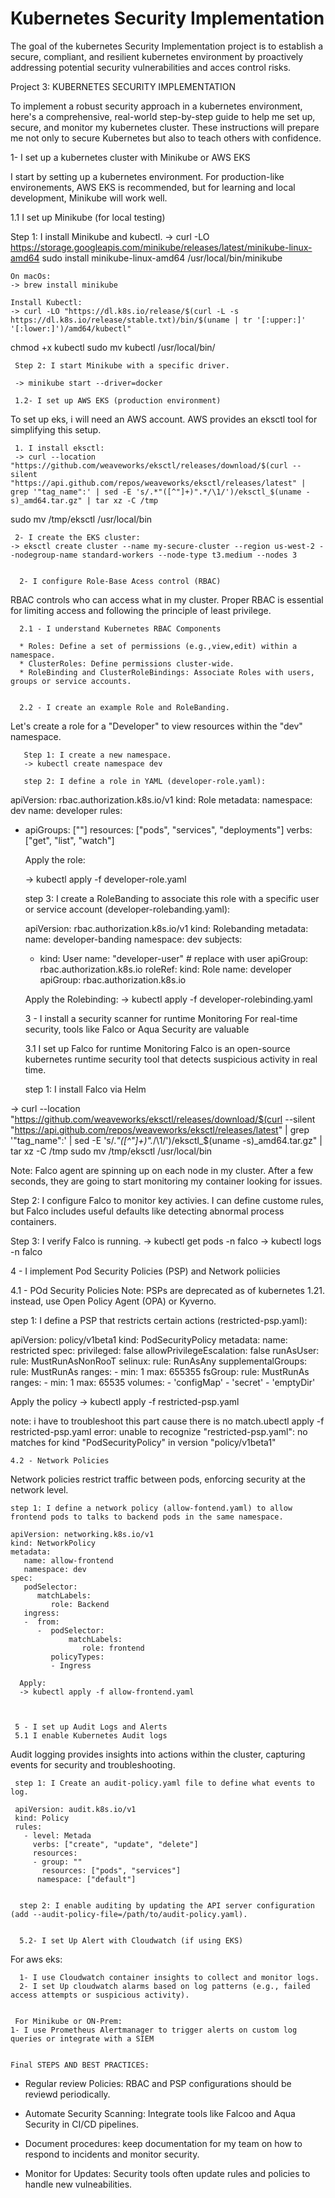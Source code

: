# Kubernetes Security Implementation
The goal of the kubernetes Security Implementation project is to establish a secure, compliant, and resilient kubernetes environment by proactively addressing potential security vulnerabilities and acces control risks.


Project 3: KUBERNETES SECURITY IMPLEMENTATION

To implement a robust security approach in a kubernetes environment, here's a comprehensive, real-world step-by-step guide to help me set up, secure, and monitor my kubernetes cluster. These instructions will prepare me not only to secure Kubernetes but also to teach others with confidence.


   1- I set up a kubernetes cluster with Minikube or AWS EKS

I start by setting up a kubernetes environment. For production-like environements, AWS EKS is recommended, but for learning and local development, Minikube will work well.

   1.1 I set up Minikube (for local testing)
    
   Step 1: I install Minikube and kubectl.
   -> curl -LO https://storage.googleapis.com/minikube/releases/latest/minikube-linux-amd64
sudo install minikube-linux-amd64 /usr/local/bin/minikube

    On macOs:
    -> brew install minikube
    
    Install Kubectl:
    -> curl -LO "https://dl.k8s.io/release/$(curl -L -s https://dl.k8s.io/release/stable.txt)/bin/$(uname | tr '[:upper:]' '[:lower:]')/amd64/kubectl"
chmod +x kubectl
sudo mv kubectl /usr/local/bin/
     
     Step 2: I start Minikube with a specific driver.
     
     -> minikube start --driver=docker
     
     1.2- I set up AWS EKS (production environment)
 To set up eks, i will need an AWS account. AWS provides an eksctl tool for simplifying this setup.
 
     1. I install eksctl:
     -> curl --location "https://github.com/weaveworks/eksctl/releases/download/$(curl --silent "https://api.github.com/repos/weaveworks/eksctl/releases/latest" | grep '"tag_name":' | sed -E 's/.*"([^"]+)".*/\1/')/eksctl_$(uname -s)_amd64.tar.gz" | tar xz -C /tmp
sudo mv /tmp/eksctl /usr/local/bin

     
     2- I create the EKS cluster:
    -> eksctl create cluster --name my-secure-cluster --region us-west-2 --nodegroup-name standard-workers --node-type t3.medium --nodes 3
    
    
      2- I configure Role-Base Acess control (RBAC)
 RBAC controls who can access what in my cluster. Proper RBAC is essential for limiting access and following the principle of least privilege.
 
      2.1 - I understand Kubernetes RBAC Components
      
      * Roles: Define a set of permissions (e.g.,view,edit) within a namespace.
      * ClusterRoles: Define permissions cluster-wide.
      * RoleBinding and ClusterRoleBindings: Associate Roles with users, groups or service accounts.
      
      
      2.2 - I create an example Role and RoleBanding.
 Let's create a role for a "Developer" to view resources within the "dev" namespace.
 
      
       Step 1: I create a new namespace.
       -> kubectl create namespace dev
       
       step 2: I define a role in YAML (developer-role.yaml):
       
 apiVersion: rbac.authorization.k8s.io/v1
 kind: Role
 metadata:
     namespace: dev
     name: developer
 rules:
 -  apiGroups: [""]
    resources: ["pods", "services", "deployments"]
    verbs: ["get", "list", "watch"]
    
    
    Apply the role:
    
    -> kubectl apply -f developer-role.yaml
    
    
    step 3: I create a RoleBanding to associate this role with a specific user or service account (developer-rolebanding.yaml):
    
    apiVersion: rbac.authorization.k8s.io/v1
    kind: Rolebanding
    metadata:
      name: developer-banding
      namespace: dev
    subjects:
    -   kind: User
        name: "developer-user" # replace with user
        apiGroup: rbac.authorization.k8s.io
    roleRef:
       kind: Role
       name: developer
       apiGroup: rbac.authorization.k8s.io
       
     
     Apply the Rolebinding:
     -> kubectl apply -f developer-rolebinding.yaml
     
     
     3 - I install a security scanner for runtime Monitoring
 For real-time security, tools like Falco or Aqua Security are valuable
 
     3.1 I set up Falco for runtime Monitoring
  Falco is an open-source kubernetes runtime security tool that detects suspicious activity in real time.
  
    step 1: I install Falco via Helm
    
  -> curl --location "https://github.com/weaveworks/eksctl/releases/download/$(curl --silent "https://api.github.com/repos/weaveworks/eksctl/releases/latest" | grep '"tag_name":' | sed -E 's/.*"([^"]+)".*/\1/')/eksctl_$(uname -s)_amd64.tar.gz" | tar xz -C /tmp
sudo mv /tmp/eksctl /usr/local/bin
  
  Note: Falco agent are spinning up on each node in my cluster. After a few seconds, they are going to start monitoring my container looking for issues.
  
  
  Step 2: I configure Falco to monitor key activies. I can define custome rules, but Falco includes useful defaults like detecting abnormal process containers.
  
  Step 3: I verify Falco is running.
  -> kubectl get pods -n falco
  -> kubectl logs <falco-pod-name> -n falco
  
  
  4 - I implement Pod Security Policies (PSP) and Network poliicies
  
  4.1 - POd Security Policies
Note: PSPs are deprecated as of kubernetes 1.21. instead, use Open Policy Agent (OPA) or Kyverno.

   step 1: I define a PSP that restricts certain actions (restricted-psp.yaml):
   
   apiVersion: policy/v1beta1
   kind: PodSecurityPolicy
   metadata:
      name: restricted
   spec:
     privileged: false
     allowPrivilegeEscalation: false
     runAsUser:
         rule: MustRunAsNonRooT
     selinux:
         rule: RunAsAny
     supplementalGroups:
         rule: MustRunAs
         ranges:
         -  min: 1
            max: 655355
     fsGroup:
        rule: MustRunAs
        ranges:
        -   min: 1
            max: 65535
     volumes:
     -  'configMap'
     -  'secret'
     -  'emptyDir'
     
  Apply the policy
  -> kubectl apply -f restricted-psp.yaml
  
  note: i have to troubleshoot this part cause there is no match.ubectl apply -f restricted-psp.yaml 
error: unable to recognize "restricted-psp.yaml": no matches for kind "PodSecurityPolicy" in version "policy/v1beta1"

   
    4.2 - Network Policies
 Network policies restrict traffic between pods, enforcing security at the network level.
 
    
    step 1: I define a network policy (allow-fontend.yaml) to allow frontend pods to talks to backend pods in the same namespace.
    
    apiVersion: networking.k8s.io/v1
    kind: NetworkPolicy
    metadata:
       name: allow-frontend
       namespace: dev
    spec:
       podSelector:
          matchLabels:
             role: Backend
       ingress:
       -  from:
          -  podSelector:
                 matchLabels:
                    role: frontend
             policyTypes:
             - Ingress
             
      Apply:
      -> kubectl apply -f allow-frontend.yaml
      
     
     
     5 - I set up Audit Logs and Alerts
     5.1 I enable Kubernetes Audit logs
     
Audit logging provides insights into actions within the cluster, capturing events for security and troubleshooting.

     step 1: I Create an audit-policy.yaml file to define what events to log.
     
     apiVersion: audit.k8s.io/v1
     kind: Policy
     rules:
       - level: Metada
         verbs: ["create", "update", "delete"]
         resources:
         - group: ""
           resources: ["pods", "services"]
          namespace: ["default"]
          
       
      step 2: I enable auditing by updating the API server configuration (add --audit-policy-file=/path/to/audit-policy.yaml).
      
      
      5.2- I set Up Alert with Cloudwatch (if using EKS)
 For aws eks:
 
      1- I use Cloudwatch container insights to collect and monitor logs.
      2- I set Up cloudwatch alarms based on log patterns (e.g., failed access attempts or suspicious activity).
      
      
     For Minikube or ON-Prem:
    1- I use Prometheus Alertmanager to trigger alerts on custom log queries or integrate with a SIEM
    
    
    Final STEPS AND BEST PRACTICES:
 * Regular review Policies: RBAC and PSP configurations should be reviewd periodically.
 
 * Automate Security Scanning: Integrate tools like Falcoo and Aqua Security in CI/CD pipelines.
 
 * Document procedures: keep documentation for my team on how to respond to incidents and monitor security.
 
 * Monitor for Updates: Security tools often update rules and policies to handle new vulneabilities.
     
